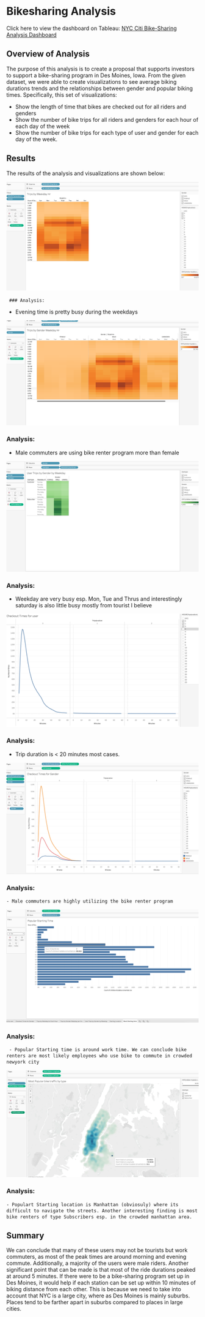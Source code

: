 # Bikesharing Analysis
Click here to view the dashboard on Tableau: [NYC Citi Bike-Sharing Analysis Dashboard](https://public.tableau.com/views/NYC-BikeSharingDashboard/Dashboard1?:language=en-US&:display_count=n&:origin=viz_share_link)

## Overview of Analysis
The purpose of this analysis is to create a proposal that supports investors to support a bike-sharing program in Des Moines, Iowa. From the given dataset, we were able to create visualizations to see average biking durations trends and the relationships between gender and popular biking times. Specifically, this set of visualizations: 

* Show the length of time that bikes are checked out for all riders and genders
* Show the number of bike trips for all riders and genders for each hour of each day of the week
* Show the number of bike trips for each type of user and gender for each day of the week.

## Results
The results of the analysis and visualizations are shown below:


![Trips per Hour by Weekday](https://github.com/vijaycse/NYCCitiBike-SharingAnalysis/blob/master/resources/TripsByWeekdayPerHr.png)
   
     ### Analysis:
    
   - Evening time is pretty busy during the weekdays 

![Trips per Weekday by Gender](https://github.com/vijaycse/NYCCitiBike-SharingAnalysis/blob/master/resources/TripsByGenderByWeekdayHr.png)
  
   ### Analysis:
  - Male commuters are using bike renter program more than female 

![User_Trips_Weekday by Gender](https://github.com/vijaycse/NYCCitiBike-SharingAnalysis/blob/master/resources/UserTripsByGenderWeekday.png)

   ### Analysis:
   -  Weekday are very busy esp. Mon, Tue and Thrus and interestingly saturday is also little busy mostly from tourist I believe 

![Checkout Times by Users](https://github.com/vijaycse/NYCCitiBike-SharingAnalysis/blob/master/resources/CheckoutTimesByUser.png)

   ### Analysis:
   -  Trip duration is < 20 minutes most cases. 

![Checkout Times by Gender](https://github.com/vijaycse/NYCCitiBike-SharingAnalysis/blob/master/resources/CheckoutTimesByGender.png)

   ### Analysis: 
    - Male commuters are highly utilizing the bike renter program


![Popular Starting time](https://github.com/vijaycse/NYCCitiBike-SharingAnalysis/blob/master/resources/PopularStartingTime.png)

   ### Analysis:
     - Popular Starting time is around work time. We can conclude bike renters are most likely employees who use bike to commute in crowded newyork city


![Popular Starting location](https://github.com/vijaycse/NYCCitiBike-SharingAnalysis/blob/master/resources/PopularStartintPoint.png)

   ### Analysis:

    - Populart Starting location is Manhattan (obviosuly) where its difficult to navigate the streets. Another interesting finding is most bike renters of type Subscribers esp. in the crowded manhattan area.

## Summary
We can conclude that many of these users may not be tourists but work commuters, as most of the peak times are around morning and evening commute. Additionally, a majority of the users were male riders. Another significant point that can be made is that most of the ride durations peaked at around 5 minutes. If there were to be a bike-sharing program set up in Des Moines, it would help if each station can be set up within 10 minutes of biking distance from each other. This is because we need to take into account that NYC is a large city, where as Des Moines is mainly suburbs. Places tend to be farther apart in suburbs compared to places in large cities. 
